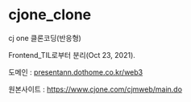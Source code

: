 # cjone_clone
cj one 클론코딩(반응형)

Frontend_TIL로부터 분리(Oct 23, 2021).

도메인 : [presentann.dothome.co.kr/web3](presentann.dothome.co.kr/web3)

원본사이트 : https://www.cjone.com/cjmweb/main.do
